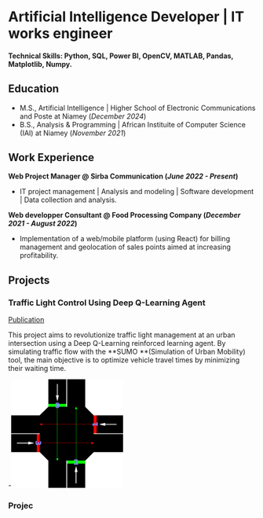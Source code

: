# Artificial Intelligence Developer | IT works engineer

#### Technical Skills: Python, SQL, Power BI, OpenCV, MATLAB, Pandas, Matplotlib, Numpy.

## Education

- M.S., Artificial Intelligence | Higher School of Electronic Communications and Poste at Niamey (_December 2024_)
- B.S., Analysis & Programming | African Instituite of Computer Science (IAI) at Niamey (_November 2021_)

## Work Experience

**Web Project Manager @ Sirba Communication (_June 2022 - Present_)**

- IT project management | Analysis and modeling | Software development | Data collection and analysis.

**Web developper Consultant @ Food Processing Company (_December 2021 - August 2022_)**

- Implementation of a web/mobile platform (using React) for billing management and geolocation of sales points aimed at increasing profitability.

## Projects

### Traffic Light Control Using Deep Q-Learning Agent

[Publication](https://www.mdpi.com/1424-8220/22/8/3048)

This project aims to revolutionize traffic light management at an urban intersection using a Deep Q-Learning reinforced learning agent. By simulating traffic flow with the **SUMO **(Simulation of Urban Mobility) tool, the main objective is to optimize vehicle travel times by minimizing their waiting time.

-![Traffic Control Light](./assets/img/Traffic-Control-Light.png "Traffic Control Light")

### Projec
